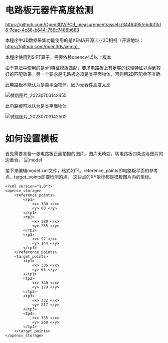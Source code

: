 # 电路板元器件高度检测

https://github.com/Open3DV/PCB_measurement/assets/3446495/ebdb13d8-7eac-4c86-b644-756c7488b683

本程序中3D数据采集功能使用的是XEMA开源工业3D相机（开源地址：https://github.com/open3dv/xema）

本程序使用到SIFT算子，需要依赖opencv4.5以上版本

由于算法中使用的是sift特征模版匹配，要求电路板上有足够的纹理特征以得到较好的匹配效果。另一个要求是电路板必须是类平面物体，否则用2D匹配会不准确

此电路板不能认为是类平面物体，因为元器件高度太高

![微信图片_20230703142455](https://github.com/Open3DV/PCB_measurement/assets/3446495/df30f646-3bd0-463f-bf57-5481deee6973)

此电路板可以认为是类平面物体

![微信图片_20230703142502](https://github.com/Open3DV/PCB_measurement/assets/3446495/ee9172eb-5563-4ab6-9600-ec2c40d4c3b3)

# 如何设置模板
首先需要准备一张电路板正面拍摄的图片。图片无畸变，切电路板四条边与图片的边重合。
![model](https://github.com/Open3DV/PCB_measurement/assets/3446495/71532eb6-a699-4bc3-82be-baab9c2ec81e)

接下来编辑model.xml文件，格式如下。reference_points即电路板平面的参考点。target_points即要检测的点。
这些点的XY坐标都是模板图片内的坐标。
```
<?xml version="1.0"?>
<opencv_storage>
    <reference_points>
        <rp1>
            <x> 380 </x>
            <y> 60 </y>
        </rp1>
        <rp2>
            <x> 380 </x>
            <y> 235 </y>
        </rp2>
        <rp3>
            <x> 97 </x>
            <y> 144 </y>
        </rp3>
    </reference_points>
    <target_points>
        <tp1>
            <x> 336 </x>
            <y> 65 </y>
        </tp1>
        <tp2>
            <x> 340 </x>
            <y> 179 </y>
        </tp2>
        <tp3>
            <x> 332 </x>
            <y> 217 </y>
        </tp3>
        <tp4>
            <x> 335 </x>
            <y> 268 </y>
        </tp4>
    </target_points>
</opencv_storage>
```
